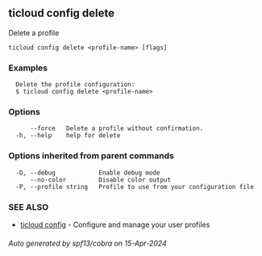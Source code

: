 ## ticloud config delete

Delete a profile

```
ticloud config delete <profile-name> [flags]
```

### Examples

```
  Delete the profile configuration:
  $ ticloud config delete <profile-name>
```

### Options

```
      --force   Delete a profile without confirmation.
  -h, --help    help for delete
```

### Options inherited from parent commands

```
  -D, --debug            Enable debug mode
      --no-color         Disable color output
  -P, --profile string   Profile to use from your configuration file
```

### SEE ALSO

* [ticloud config](ticloud_config.md)	 - Configure and manage your user profiles

###### Auto generated by spf13/cobra on 15-Apr-2024
